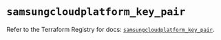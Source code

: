 # `samsungcloudplatform_key_pair`

Refer to the Terraform Registry for docs: [`samsungcloudplatform_key_pair`](https://registry.terraform.io/providers/samsungsdscloud/samsungcloudplatform/3.13.0/docs/resources/key_pair).
